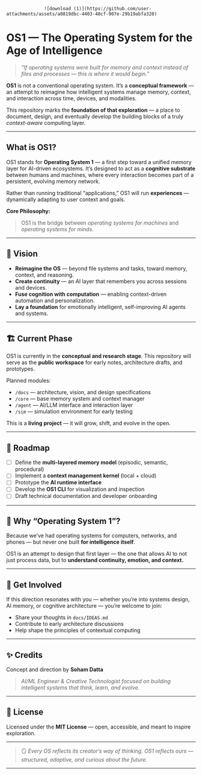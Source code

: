 



                  ![download (1)](https://github.com/user-attachments/assets/a0819dbc-4403-48cf-907e-29b19abfa320)


#  OS1 — The Operating System for the Age of Intelligence

> *“If operating systems were built for memory and context instead of files and processes — this is where it would begin.”*

**OS1** is not a conventional operating system.
It’s a **conceptual framework** — an attempt to reimagine how intelligent systems manage memory, context, and interaction across time, devices, and modalities.

This repository marks the **foundation of that exploration** — a place to document, design, and eventually develop the building blocks of a truly *context-aware* computing layer.

---

##  What is OS1?

OS1 stands for **Operating System 1** — a first step toward a unified memory layer for AI-driven ecosystems.
It’s designed to act as a **cognitive substrate** between humans and machines, where every interaction becomes part of a persistent, evolving memory network.

Rather than running traditional “applications,” OS1 will run **experiences** — dynamically adapting to user context and goals.

**Core Philosophy:**

> OS1 is the bridge between *operating systems for machines* and *operating systems for minds.*

---

## 🧩 Vision

* **Reimagine the OS** — beyond file systems and tasks, toward memory, context, and reasoning.
* **Create continuity** — an AI layer that remembers you across sessions and devices.
* **Fuse cognition with computation** — enabling context-driven automation and personalization.
* **Lay a foundation** for emotionally intelligent, self-improving AI agents and systems.

---

## 🏗️ Current Phase

OS1 is currently in the **conceptual and research stage**.
This repository will serve as the **public workspace** for early notes, architecture drafts, and prototypes.

Planned modules:

* `/docs` — architecture, vision, and design specifications
* `/core` — base memory system and context manager
* `/agent` — AI/LLM interface and interaction layer
* `/sim` — simulation environment for early testing

This is a **living project** — it will grow, shift, and evolve in the open.

---

## 🚀 Roadmap

* [ ] Define the **multi-layered memory model** (episodic, semantic, procedural)
* [ ] Implement a **context management kernel** (local + cloud)
* [ ] Prototype the **AI runtime interface**
* [ ] Develop the **OS1 CLI** for visualization and inspection
* [ ] Draft technical documentation and developer onboarding

---

## 💭 Why “Operating System 1”?

Because we’ve had operating systems for computers, networks, and phones —
but never one built **for intelligence itself**.

OS1 is an attempt to design that first layer — the one that allows AI to not just process data, but to **understand continuity, emotion, and context.**

---

## 👥 Get Involved

If this direction resonates with you — whether you’re into systems design, AI memory, or cognitive architecture — you’re welcome to join:

* Share your thoughts in `docs/IDEAS.md`
* Contribute to early architecture discussions
* Help shape the principles of contextual computing

---

## ✨ Credits

Concept and direction by **Soham Datta**

> *AI/ML Engineer & Creative Technologist focused on building intelligent systems that think, learn, and evolve.*

---

## 📜 License

Licensed under the **MIT License** — open, accessible, and meant to inspire exploration.

---

> 🪞 *Every OS reflects its creator’s way of thinking. OS1 reflects ours — structured, adaptive, and curious about the future.*

---


